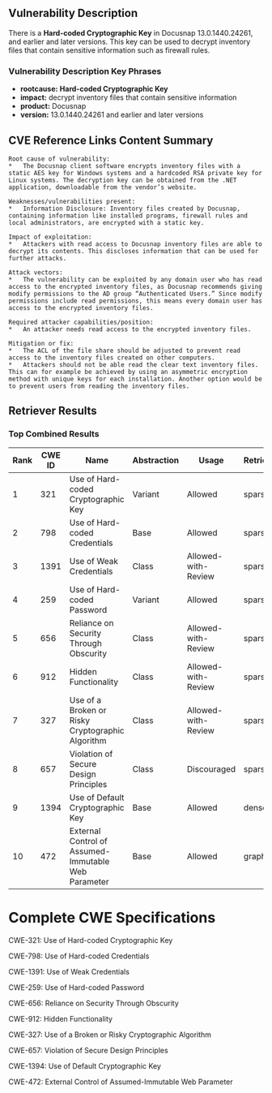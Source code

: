 ## Vulnerability Description
There is a **Hard-coded Cryptographic Key** in Docusnap 13.0.1440.24261, and earlier and later versions. This key can be used to decrypt inventory files that contain sensitive information such as firewall rules.

### Vulnerability Description Key Phrases
- **rootcause:** **Hard-coded Cryptographic Key**
- **impact:** decrypt inventory files that contain sensitive information
- **product:** Docusnap
- **version:** 13.0.1440.24261 and earlier and later versions

## CVE Reference Links Content Summary
```text
Root cause of vulnerability:
*   The Docusnap client software encrypts inventory files with a static AES key for Windows systems and a hardcoded RSA private key for Linux systems. The decryption key can be obtained from the .NET application, downloadable from the vendor’s website.

Weaknesses/vulnerabilities present:
*   Information Disclosure: Inventory files created by Docusnap, containing information like installed programs, firewall rules and local administrators, are encrypted with a static key.

Impact of exploitation:
*   Attackers with read access to Docusnap inventory files are able to decrypt its contents. This discloses information that can be used for further attacks.

Attack vectors:
*   The vulnerability can be exploited by any domain user who has read access to the encrypted inventory files, as Docusnap recommends giving modify permissions to the AD group “Authenticated Users.” Since modify permissions include read permissions, this means every domain user has access to the encrypted inventory files.

Required attacker capabilities/position:
*   An attacker needs read access to the encrypted inventory files.

Mitigation or fix:
*   The ACL of the file share should be adjusted to prevent read access to the inventory files created on other computers.
*   Attackers should not be able read the clear text inventory files. This can for example be achieved by using an asymmetric encryption method with unique keys for each installation. Another option would be to prevent users from reading the inventory files.
```

## Retriever Results

### Top Combined Results

| Rank | CWE ID | Name | Abstraction | Usage  | Retrievers | Individual Scores |
|------|--------|------|-------------|-------|------------|-------------------|
| 1 | 321 | Use of Hard-coded Cryptographic Key | Variant | Allowed | sparse | 0.321 |
| 2 | 798 | Use of Hard-coded Credentials | Base | Allowed | sparse | 0.285 |
| 3 | 1391 | Use of Weak Credentials | Class | Allowed-with-Review | sparse | 0.254 |
| 4 | 259 | Use of Hard-coded Password | Variant | Allowed | sparse | 0.245 |
| 5 | 656 | Reliance on Security Through Obscurity | Class | Allowed-with-Review | sparse | 0.232 |
| 6 | 912 | Hidden Functionality | Class | Allowed-with-Review | sparse | 0.228 |
| 7 | 327 | Use of a Broken or Risky Cryptographic Algorithm | Class | Allowed-with-Review | sparse | 0.228 |
| 8 | 657 | Violation of Secure Design Principles | Class | Discouraged | sparse | 0.223 |
| 9 | 1394 | Use of Default Cryptographic Key | Base | Allowed | dense | 0.536 |
| 10 | 472 | External Control of Assumed-Immutable Web Parameter | Base | Allowed | graph | 0.002 |



# Complete CWE Specifications

CWE-321: Use of Hard-coded Cryptographic Key

CWE-798: Use of Hard-coded Credentials

CWE-1391: Use of Weak Credentials

CWE-259: Use of Hard-coded Password

CWE-656: Reliance on Security Through Obscurity

CWE-912: Hidden Functionality

CWE-327: Use of a Broken or Risky Cryptographic Algorithm

CWE-657: Violation of Secure Design Principles

CWE-1394: Use of Default Cryptographic Key

CWE-472: External Control of Assumed-Immutable Web Parameter